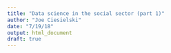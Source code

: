 ```yaml
---
title: "Data science in the social sector (part 1)"
author: "Joe Ciesielski"
date: "7/19/18"
output: html_document
draft: true
---
```




